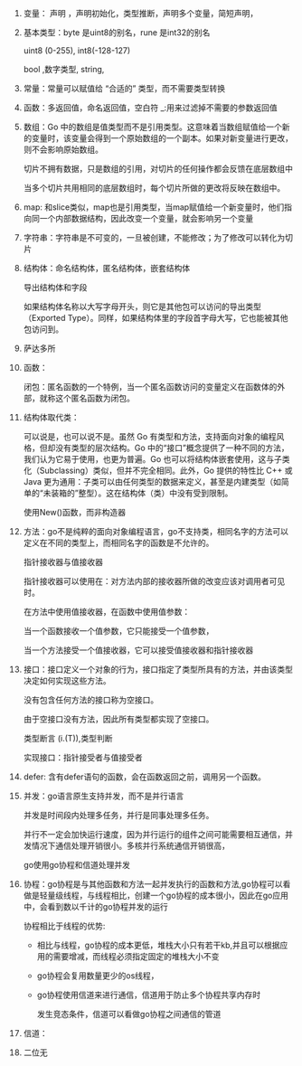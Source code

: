 1. 变量： 声明 ，声明初始化，类型推断，声明多个变量，简短声明，

2. 基本类型：byte 是uint8的别名，rune 是int32的别名

   uint8 (0-255), int8(-128-127)

   bool ,数字类型, string,

3. 常量：常量可以赋值给 “合适的” 类型，而不需要类型转换

4. 函数：多返回值，命名返回值，空白符 _:用来过滤掉不需要的参数返回值

5. 数组：Go 中的数组是值类型而不是引用类型。这意味着当数组赋值给一个新的变量时，该变量会得到一个原始数组的一个副本。如果对新变量进行更改，则不会影响原始数组。

   切片不拥有数据，只是数组的引用，对切片的任何操作都会反馈在底层数组中

   当多个切片共用相同的底层数组时，每个切片所做的更改将反映在数组中。

6. map: 和slice类似，map也是引用类型，当map赋值给一个新变量时，他们指向同一个内部数据结构，因此改变一个变量，就会影响另一个变量

7. 字符串：字符串是不可变的，一旦被创建，不能修改；为了修改可以转化为切片

8. 结构体：命名结构体，匿名结构体，嵌套结构体

   导出结构体和字段

   如果结构体名称以大写字母开头，则它是其他包可以访问的导出类型（Exported Type）。同样，如果结构体里的字段首字母大写，它也能被其他包访问到。

9. 萨达多所

10. 函数：

    闭包：匿名函数的一个特例，当一个匿名函数访问的变量定义在函数体的外部，就称这个匿名函数为闭包。

11. 结构体取代类：

    可以说是，也可以说不是。虽然 Go 有类型和方法，支持面向对象的编程风格，但却没有类型的层次结构。Go 中的“接口”概念提供了一种不同的方法，我们认为它易于使用，也更为普遍。Go 也可以将结构体嵌套使用，这与子类化（Subclassing）类似，但并不完全相同。此外，Go 提供的特性比 C++ 或 Java 更为通用：子类可以由任何类型的数据来定义，甚至是内建类型（如简单的“未装箱的”整型）。这在结构体（类）中没有受到限制。

    使用New()函数，而非构造器

12. 方法：go不是纯粹的面向对象编程语言，go不支持类，相同名字的方法可以定义在不同的类型上，而相同名字的函数是不允许的。

    指针接收器与值接收器

    指针接收器可以使用在：对方法内部的接收器所做的改变应该对调用者可见时。

    在方法中使用值接收器，在函数中使用值参数：

    当一个函数接收一个值参数，它只能接受一个值参数，

    当一个方法接受一个值接收器，它可以接受值接收器和指针接收器

13. 接口：接口定义一个对象的行为，接口指定了类型所具有的方法，并由该类型决定如何实现这些方法。

    没有包含任何方法的接口称为空接口。

    由于空接口没有方法，因此所有类型都实现了空接口。

    类型断言 (i.(T)),类型判断

    实现接口：指针接受者与值接受者

14. defer: 含有defer语句的函数，会在函数返回之前，调用另一个函数。

15. 并发：go语言原生支持并发，而不是并行语言

    并发是时间段内处理多任务，并行是同事处理多任务。

    并行不一定会加快运行速度，因为并行运行的组件之间可能需要相互通信，并发情况下通信处理开销很小。多核并行系统通信开销很高，

    go使用go协程和信道处理并发

16. 协程：go协程是与其他函数和方法一起并发执行的函数和方法,go协程可以看做是轻量级线程，与线程相比，创建一个go协程的成本很小，因此在go应用中，会看到数以千计的go协程并发的运行

    协程相比于线程的优势:

    - 相比与线程，go协程的成本更低，堆栈大小只有若干kb,并且可以根据应用的需要增减，而线程必须指定固定的堆栈大小不变

    - go协程会复用数量更少的os线程，

    - go协程使用信道来进行通信，信道用于防止多个协程共享内存时

      发生竞态条件，信道可以看做go协程之间通信的管道

17. 信道：

18. 二位无

